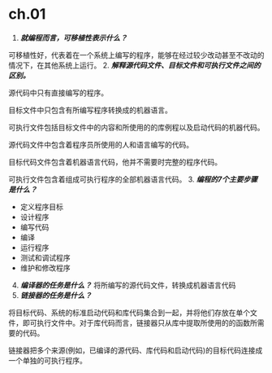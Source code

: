 # ch.01


1. _**就编程而言，可移植性表示什么？**_

可移植性好，代表着在一个系统上编写的程序，能够在经过较少改动甚至不改动的情况下，在其他系统上运行。
2. **_解释源代码文件、目标文件和可执行文件之间的区别。_**

源代码中只有直接编写的程序。

目标文件中只包含有所编写程序转换成的机器语言。

可执行文件包括目标文件中的内容和所使用的的库例程以及启动代码的机器代码。

源代码文件中包含着程序员所使用的人和语言编写的代码。

目标代码文件包含着机器语言代码，他并不需要时完整的程序代码。

可执行文件包含着组成可执行程序的全部机器语言代码。
3. _**编程的7个主要步骤是什么？**_
+ 定义程序目标
+ 设计程序
+ 编写代码
+ 编译
+ 运行程序
+ 测试和调试程序
+ 维护和修改程序
4. _**编译器的任务是什么？**_
将所编写的源代码文件，转换成机器语言代码
5. _**链接器的任务是什么？**_

将目标代码、系统的标准启动代码和库代码集合到一起，并将他们存放在单个文件，即可执行文件中。对于库代码而言，链接器只从库中提取所使用的的函数所需要的代码。

链接器把多个来源(例如，已编译的源代码、库代码和启动代码)的目标代码连接成一个单独的可执行程序。